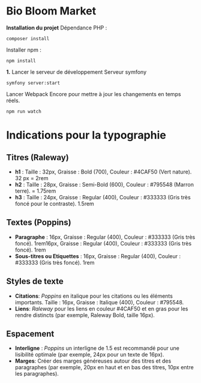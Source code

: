 
# Bio Bloom Market 


**Installation du projet**
Dépendance PHP : 
```
composer install
```
Installer npm : 
```
npm install 
```


**1.** Lancer le serveur de développement
Serveur symfony
 
```
symfony server:start
 ```

Lancer Webpack Encore pour mettre à jour les changements en temps réels.
```
npm run watch
```

# Indications pour la typographie

## Titres (**Raleway**)

- **h1** : Taille : 32px, Graisse : Bold (700), Couleur : #4CAF50 (Vert nature). 32 px = 2rem
- **h2** : Taille : 28px, Graisse : Semi-Bold (600), Couleur : #795548 (Marron terre). = 1.75rem
- **h3** : Taille : 24px, Graisse : Regular (400), Couleur : #333333 (Gris très foncé pour le contraste). 1.5rem

## Textes (**Poppins**)
- **Paragraphe** :  16px, Graisse : Regular (400), Couleur : #333333 (Gris très foncé). 1rem16px, Graisse : Regular (400), Couleur : #333333 (Gris très foncé). 1rem
-  **Sous-titres ou Etiquettes** :  16px, Graisse : Regular (400), Couleur : #333333 (Gris très foncé). 1rem

## Styles de texte
- **Citations**: *Poppins* en italique pour les citations ou les éléments importants.  Taille : 16px, Graisse : Italique (400), Couleur : #795548.
- **Liens**: *Raleway*  pour les liens en couleur #4CAF50 et en gras pour les rendre distincts (par exemple, Raleway Bold, taille 16px).

## Espacement 
- **Interligne** : *Poppins*  un interligne de 1.5 est recommandé pour une lisibilité optimale (par exemple, 24px pour un texte de 16px).
- **Marges**: Créer des marges généreuses autour des titres et des paragraphes (par exemple, 20px en haut et en bas des titres, 10px entre les paragraphes).
